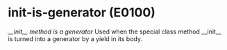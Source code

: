 # init-is-generator (E0100)

*\_\_init\_\_ method is a generator* Used when the special class method
\_\_init\_\_ is turned into a generator by a yield in its body.
